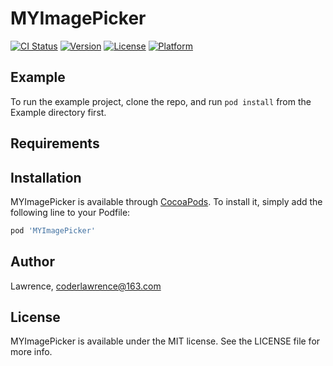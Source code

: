 # MYImagePicker

[![CI Status](https://img.shields.io/travis/zengqingsong/MYImagePicker.svg?style=flat)](https://travis-ci.org/zengqingsong/MYImagePicker)
[![Version](https://img.shields.io/cocoapods/v/MYImagePicker.svg?style=flat)](https://cocoapods.org/pods/MYImagePicker)
[![License](https://img.shields.io/cocoapods/l/MYImagePicker.svg?style=flat)](https://cocoapods.org/pods/MYImagePicker)
[![Platform](https://img.shields.io/cocoapods/p/MYImagePicker.svg?style=flat)](https://cocoapods.org/pods/MYImagePicker)

## Example

To run the example project, clone the repo, and run `pod install` from the Example directory first.

## Requirements

## Installation

MYImagePicker is available through [CocoaPods](https://cocoapods.org). To install
it, simply add the following line to your Podfile:

```ruby
pod 'MYImagePicker'
```

## Author

Lawrence, coderlawrence@163.com

## License

MYImagePicker is available under the MIT license. See the LICENSE file for more info.
